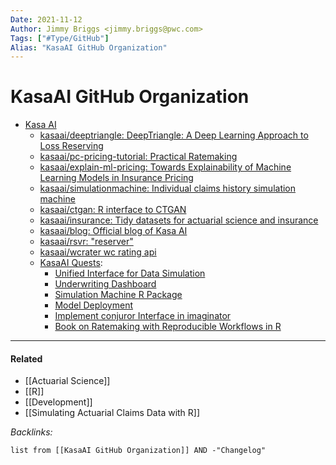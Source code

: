 ```yaml
---
Date: 2021-11-12
Author: Jimmy Briggs <jimmy.briggs@pwc.com>
Tags: ["#Type/GitHub"]
Alias: "KasaAI GitHub Organization"
---
```


# KasaAI GitHub Organization

- [Kasa AI](https://github.com/kasaai)
	- [kasaai/deeptriangle: DeepTriangle: A Deep Learning Approach to Loss Reserving](https://github.com/kasaai/deeptriangle)
	- [kasaai/pc-pricing-tutorial: Practical Ratemaking](https://github.com/kasaai/pc-pricing-tutorial)
	- [kasaai/explain-ml-pricing: Towards Explainability of Machine Learning Models in Insurance Pricing](https://github.com/kasaai/explain-ml-pricing)
	- [kasaai/simulationmachine: Individual claims history simulation machine](https://github.com/kasaai/simulationmachine)
	- [kasaai/ctgan: R interface to CTGAN](https://github.com/kasaai/ctgan)
	- [kasaai/insurance: Tidy datasets for actuarial science and insurance](https://github.com/kasaai/insurance)
	- [kasaai/blog: Official blog of Kasa AI](https://github.com/kasaai/blog)
	- [kasaai/rsvr: "reserver"](https://github.com/kasaai/rsvr)
	- [kasaai/wcrater wc rating api](https://github.com/kasaai/wcrater)
	- [KasaAI Quests](https://quests.kasa.ai/):
		- [Unified Interface for Data Simulation](https://quests.kasa.ai/conjuror/)
		- [Underwriting Dashboard](https://quests.kasa.ai/underwriting-app/)
		- [Simulation Machine R Package](https://quests.kasa.ai/simulation-machine/)  
		- [Model Deployment](https://quests.kasa.ai/model-deployment/)  
		- [Implement conjuror Interface in imaginator](https://quests.kasa.ai/imaginator/)  
		- [Book on Ratemaking with Reproducible Workflows in R](https://quests.kasa.ai/ratemaking-book/)  

***

#### Related

- [[Actuarial Science]]
- [[R]]
- [[Development]]
- [[Simulating Actuarial Claims Data with R]]

*Backlinks:*

```dataview
list from [[KasaAI GitHub Organization]] AND -"Changelog"
```